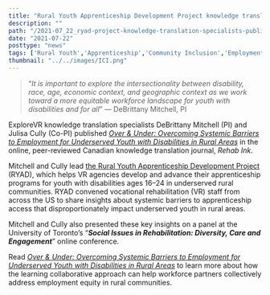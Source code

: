 ```yaml
---
title: "Rural Youth Apprenticeship Development Project knowledge translation specialists published article in Rehab Ink"
description: ""
path: "/2021-07_22_ryad-project-knowledge-translation-specialists-published-article-in-rehab-ink"
date: "2021-07-22"
posttype: "news"
tags: ['Rural Youth','Apprenticeship','Community Inclusion','Employment']
thumbnail: "../../images/ICI.png"
---
```


> “_It is important to explore the intersectionality between disability, race, age, economic context, and geographic context as we work toward a more equitable workforce landscape for youth with disabilities and for all_” — DeBrittany Mitchell, PI

ExploreVR knowledge translation specialists DeBrittany Mitchell (PI) and Julisa Cully (Co-PI) published [_Over & Under: Overcoming Systemic Barriers to Employment for Underserved Youth with Disabilities in Rural Areas_](https://rehabinkmag.com/2021/02/04/over-and-under-overcoming-systemic-barriers-to-employment-for-underserved-youth-with-disabilities-in-rural-areas/) in the online, peer-reviewed Canadian knowledge translation journal, _Rehab Ink._

Mitchell and Cully lead [the Rural Youth Apprenticeship Development Project](https://www.explorevr.org/sites/explorevr.org/files/files/RYAD_fact%20sheet4%20(2).pdf) (RYAD), which helps VR agencies develop and advance their apprenticeship programs for youth with disabilities ages 16–24 in underserved rural communities. RYAD convened vocational rehabilitation (VR) staff from across the US to share insights about systemic barriers to apprenticeship access that disproportionately impact underserved youth in rural areas.

Mitchell and Cully also presented these key insights on a panel at the University of Toronto’s “**_Social Issues in Rehabilitation: Diversity, Care and Engagement_**” online conference.

Read [_Over & Under: Overcoming Systemic Barriers to Employment for Underserved Youth with Disabilities in Rural Areas_](https://rehabinkmag.com/2021/02/04/over-and-under-overcoming-systemic-barriers-to-employment-for-underserved-youth-with-disabilities-in-rural-areas/) to learn more about how the learning collaborative approach can help workforce partners collectively address employment equity in rural communities.